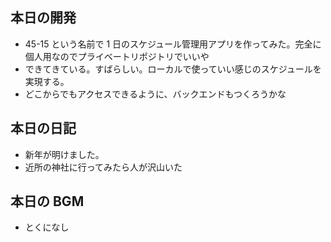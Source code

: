## 本日の開発

- 45-15 という名前で 1 日のスケジュール管理用アプリを作ってみた。完全に個人用なのでプライベートリポジトリでいいや
- できてきている。すばらしい。ローカルで使っていい感じのスケジュールを実現する。
- どこからでもアクセスできるように、バックエンドもつくろうかな

## 本日の日記

- 新年が明けました。
- 近所の神社に行ってみたら人が沢山いた

## 本日の BGM

- とくになし

